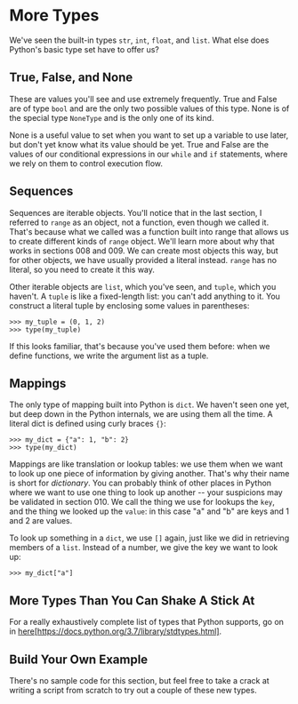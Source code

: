 # More Types

We've seen the built-in types `str`, `int`, `float`, and `list`. What else does Python's basic type set have to offer us?

## True, False, and None

These are values you'll see and use extremely frequently. True and False are of type `bool` and are the only two possible values of this type. None is of the special type `NoneType` and is the only one of its kind.

None is a useful value to set when you want to set up a variable to use later, but don't yet know what its value should be yet. True and False are the values of our conditional expressions in our `while` and `if` statements, where we rely on them to control execution flow.

## Sequences

Sequences are iterable objects. You'll notice that in the last section, I referred to `range` as an object, not a function, even though we called it. That's because what we called was a function built into range that allows us to create different kinds of `range` object. We'll learn more about why that works in sections 008 and 009. We can create most objects this way, but for other objects, we have usually provided a literal instead. `range` has no literal, so you need to create it this way.

Other iterable objects are `list`, which you've seen, and `tuple`, which you haven't. A `tuple` is like a fixed-length list: you can't add anything to it. You construct a literal tuple by enclosing some values in parentheses: 

```
>>> my_tuple = (0, 1, 2)
>>> type(my_tuple)
```

If this looks familiar, that's because you've used them before: when we define functions, we write the argument list as a tuple.

## Mappings

The only type of mapping built into Python is `dict`. We haven't seen one yet, but deep down in the Python internals, we are using them all the time. A literal dict is defined using curly braces `{}`:

```
>>> my_dict = {"a": 1, "b": 2}
>>> type(my_dict)
```

Mappings are like translation or lookup tables: we use them when we want to look up one piece of information by giving another. That's why their name is short for _dictionary_. You can probably think of other places in Python where we want to use one thing to look up another -- your suspicions may be validated in section 010. We call the thing we use for lookups the `key`, and the thing we looked up the `value`: in this case "a" and "b" are keys and 1 and 2 are values.

To look up something in a `dict`, we use `[]` again, just like we did in retrieving members of a `list`. Instead of a number, we give the key we want to look up:

```
>>> my_dict["a"]
```

## More Types Than You Can Shake A Stick At

For a really exhaustively complete list of types that Python supports, go on in [here]()[https://docs.python.org/3.7/library/stdtypes.html].

## Build Your Own Example

There's no sample code for this section, but feel free to take a crack at writing a script from scratch to try out a couple of these new types.
